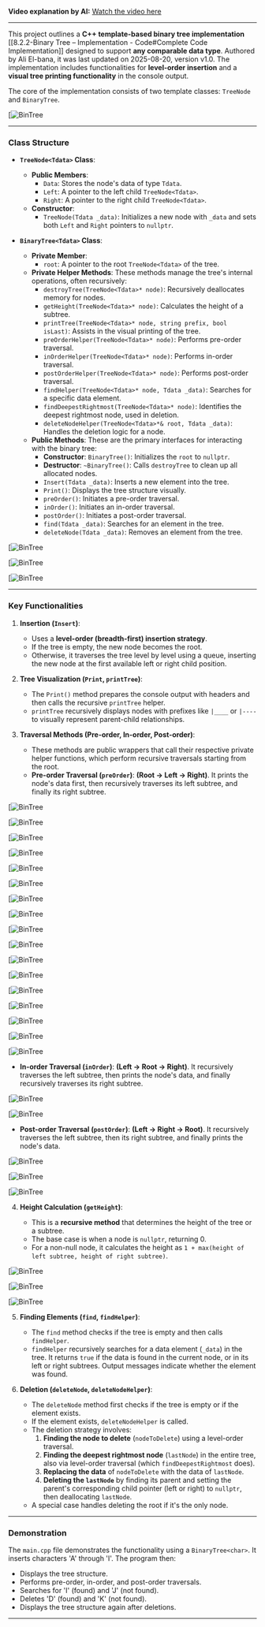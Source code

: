 
**Video explanation by AI:** [Watch the video here](https://notebooklm.google.com/notebook/68a51878-3ce2-4a6e-ba12-62bb4ec9e31e?artifactId=97e9f863-f328-4d3e-ace2-2eceeba16bdb)

---
This project outlines a **C++ template-based binary tree implementation** [[8.2.2-Binary Tree – Implementation  - Code#Complete Code Implementation]] designed to support **any comparable data type**. Authored by Ali El-bana, it was last updated on 2025-08-20, version v1.0. The implementation includes functionalities for **level-order insertion** and a **visual tree printing functionality** in the console output.

The core of the implementation consists of two template classes: `TreeNode` and `BinaryTree`.

[![BinTree](G:\DSA\Slides\BinTree-Implement\s1.png)

---
### Class Structure

- **`TreeNode<Tdata>` Class**:
    
    - **Public Members**:
        - `Data`: Stores the node's data of type `Tdata`.
        - `Left`: A pointer to the left child `TreeNode<Tdata>`.
        - `Right`: A pointer to the right child `TreeNode<Tdata>`.
    - **Constructor**:
        - `TreeNode(Tdata _data)`: Initializes a new node with `_data` and sets both `Left` and `Right` pointers to `nullptr`.
- **`BinaryTree<Tdata>` Class**:
    
    - **Private Member**:
        - `root`: A pointer to the root `TreeNode<Tdata>` of the tree.
    - **Private Helper Methods**: These methods manage the tree's internal operations, often recursively:
        - `destroyTree(TreeNode<Tdata>* node)`: Recursively deallocates memory for nodes.
        - `getHeight(TreeNode<Tdata>* node)`: Calculates the height of a subtree.
        - `printTree(TreeNode<Tdata>* node, string prefix, bool isLast)`: Assists in the visual printing of the tree.
        - `preOrderHelper(TreeNode<Tdata>* node)`: Performs pre-order traversal.
        - `inOrderHelper(TreeNode<Tdata>* node)`: Performs in-order traversal.
        - `postOrderHelper(TreeNode<Tdata>* node)`: Performs post-order traversal.
        - `findHelper(TreeNode<Tdata>* node, Tdata _data)`: Searches for a specific data element.
        - `findDeepestRightmost(TreeNode<Tdata>* node)`: Identifies the deepest rightmost node, used in deletion.
        - `deleteNodeHelper(TreeNode<Tdata>*& root, Tdata _data)`: Handles the deletion logic for a node.
    - **Public Methods**: These are the primary interfaces for interacting with the binary tree:
        - **Constructor**: `BinaryTree()`: Initializes the `root` to `nullptr`.
        - **Destructor**: `~BinaryTree()`: Calls `destroyTree` to clean up all allocated nodes.
        - `Insert(Tdata _data)`: Inserts a new element into the tree.
        - `Print()`: Displays the tree structure visually.
        - `preOrder()`: Initiates a pre-order traversal.
        - `inOrder()`: Initiates an in-order traversal.
        - `postOrder()`: Initiates a post-order traversal.
        - `find(Tdata _data)`: Searches for an element in the tree.
        - `deleteNode(Tdata _data)`: Removes an element from the tree.

[![BinTree](G:\DSA\Slides\BinTree-Implement\s12.png)

[![BinTree](G:\DSA\Slides\BinTree-Implement\s85.png)

[![BinTree](G:\DSA\Slides\BinTree-Implement\s86.png)

---
### Key Functionalities

1. **Insertion (`Insert`)**:
    
    - Uses a **level-order (breadth-first) insertion strategy**.
    - If the tree is empty, the new node becomes the root.
    - Otherwise, it traverses the tree level by level using a queue, inserting the new node at the first available left or right child position.
2. **Tree Visualization (`Print`, `printTree`)**:
    
    - The `Print()` method prepares the console output with headers and then calls the recursive `printTree` helper.
    - `printTree` recursively displays nodes with prefixes like `|____` or `|----` to visually represent parent-child relationships.
3. **Traversal Methods (Pre-order, In-order, Post-order)**:
    
    - These methods are public wrappers that call their respective private helper functions, which perform recursive traversals starting from the root.
    - **Pre-order Traversal (`preOrder`)**: **(Root -> Left -> Right)**. It prints the node's data first, then recursively traverses its left subtree, and finally its right subtree.

[![BinTree](G:\DSA\Slides\BinTree-Implement\s13.png)

[![BinTree](G:\DSA\Slides\BinTree-Implement\s14.png)

[![BinTree](G:\DSA\Slides\BinTree-Implement\s15.png)

[![BinTree](G:\DSA\Slides\BinTree-Implement\s16.png)

[![BinTree](G:\DSA\Slides\BinTree-Implement\s17.png)

[![BinTree](G:\DSA\Slides\BinTree-Implement\s18.png)

[![BinTree](G:\DSA\Slides\BinTree-Implement\s19.png)

[![BinTree](G:\DSA\Slides\BinTree-Implement\s20.png)

[![BinTree](G:\DSA\Slides\BinTree-Implement\s21.png)

[![BinTree](G:\DSA\Slides\BinTree-Implement\s22.png)

[![BinTree](G:\DSA\Slides\BinTree-Implement\s23.png)

[![BinTree](G:\DSA\Slides\BinTree-Implement\s24.png)

[![BinTree](G:\DSA\Slides\BinTree-Implement\s25.png)

[![BinTree](G:\DSA\Slides\BinTree-Implement\s26.png)

[![BinTree](G:\DSA\Slides\BinTree-Implement\s27.png)

[![BinTree](G:\DSA\Slides\BinTree-Implement\s28.png)

[![BinTree](G:\DSA\Slides\BinTree-Implement\s29.png)

- **In-order Traversal (`inOrder`)**: **(Left -> Root -> Right)**. It recursively traverses the left subtree, then prints the node's data, and finally recursively traverses its right subtree.

[![BinTree](G:\DSA\Slides\BinTree-Implement\s30.png)

[![BinTree](G:\DSA\Slides\BinTree-Implement\s59.png)

- **Post-order Traversal (`postOrder`)**: **(Left -> Right -> Root)**. It recursively traverses the left subtree, then its right subtree, and finally prints the node's data.

[![BinTree](G:\DSA\Slides\BinTree-Implement\s60.png)

[![BinTree](G:\DSA\Slides\BinTree-Implement\s83.png)


[![BinTree](G:\DSA\Slides\BinTree-Implement\s84.png)

4. **Height Calculation (`getHeight`)**:
    
    - This is a **recursive method** that determines the height of the tree or a subtree.
    - The base case is when a node is `nullptr`, returning 0.
    - For a non-null node, it calculates the height as `1 + max(height of left subtree, height of right subtree)`.

[![BinTree](G:\DSA\Slides\BinTree-Implement\s2.png)

[![BinTree](G:\DSA\Slides\BinTree-Implement\s3.png)

[![BinTree](G:\DSA\Slides\BinTree-Implement\s11.png)

5. **Finding Elements (`find`, `findHelper`)**:
    
    - The `find` method checks if the tree is empty and then calls `findHelper`.
    - `findHelper` recursively searches for a data element (`_data`) in the tree. It returns `true` if the data is found in the current node, or in its left or right subtrees. Output messages indicate whether the element was found.
6. **Deletion (`deleteNode`, `deleteNodeHelper`)**:
    
    - The `deleteNode` method first checks if the tree is empty or if the element exists.
    - If the element exists, `deleteNodeHelper` is called.
    - The deletion strategy involves:
        1. **Finding the node to delete** (`nodeToDelete`) using a level-order traversal.
        2. **Finding the deepest rightmost node** (`lastNode`) in the entire tree, also via level-order traversal (which `findDeepestRightmost` does).
        3. **Replacing the data** of `nodeToDelete` with the data of `lastNode`.
        4. **Deleting the `lastNode`** by finding its parent and setting the parent's corresponding child pointer (left or right) to `nullptr`, then deallocating `lastNode`.
    - A special case handles deleting the root if it's the only node.

---
### Demonstration

The `main.cpp` file demonstrates the functionality using a `BinaryTree<char>`. It inserts characters 'A' through 'I'. The program then:

- Displays the tree structure.
- Performs pre-order, in-order, and post-order traversals.
- Searches for 'I' (found) and 'J' (not found).
- Deletes 'D' (found) and 'K' (not found).
- Displays the tree structure again after deletions.



---